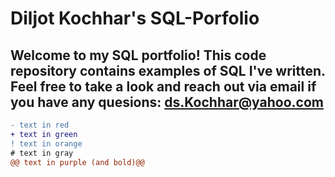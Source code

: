 # Diljot Kochhar's SQL-Porfolio

## Welcome to my SQL portfolio! This code repository contains examples of SQL I've written. Feel free to take a look and reach out via email if you have any quesions: ds.Kochhar@yahoo.com
```diff
- text in red
+ text in green
! text in orange
# text in gray
@@ text in purple (and bold)@@
```
